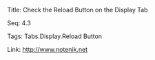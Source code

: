 Title:  Check the Reload Button on the Display Tab

Seq:    4.3

Tags:   Tabs.Display.Reload Button

Link:   http://www.notenik.net

